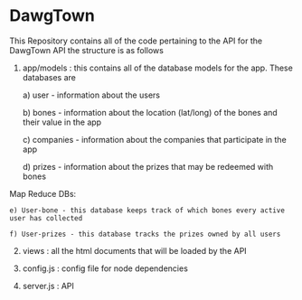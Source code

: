# DawgTown

This Repository contains all of the code pertaining to the API for the DawgTown API the structure is as follows

1) app/models : this contains all of the database models for the app. These databases are

    a) user - information about the users
  
    b) bones - information about the location (lat/long) of the bones and their value in the app
  
    c) companies - information about the companies that participate in the app
  
    d) prizes - information about the prizes that may be redeemed with bones 
  
 Map Reduce DBs:
  
    e) User-bone - this database keeps track of which bones every active user has collected
  
    f) User-prizes - this database tracks the prizes owned by all users
  
  
  
2) views : all the html documents that will be loaded by the API

3) config.js : config file for node dependencies

4) server.js : API
